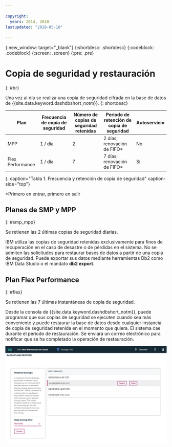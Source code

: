 ```yaml
---

copyright:
  years: 2014, 2018
lastupdated: "2018-05-10"

---
```


<!-- Attribute definitions --> 
{:new_window: target="_blank"}
{:shortdesc: .shortdesc}
{:codeblock: .codeblock}
{:screen: .screen}
{:pre: .pre}

# Copia de seguridad y restauración
{: #br}

Una vez al día se realiza una copia de seguridad cifrada en la base de datos de {{site.data.keyword.dashdbshort_notm}}.
{: shortdesc}

| Plan              | Frecuencia de copia de seguridad | Número de copias de seguridad retenidas | Periodo de retención de copia de seguridad   | Autoservicio |
|-------------------|------------------|----------------------------|---------------------------|--------------|
| MPP               | 1 / día          | 2                          | 2 días; renovación de FIFO*   | No           |
| Flex Performance  | 1 / día          | 7                          | 7 días; renovación de FIFO*   | Sí          |
{: caption="Tabla 1. Frecuencia y retención de copia de seguridad" caption-side="top"}

*Primero en entrar, primero en salir

## Planes de SMP y MPP
{: #smp_mpp}

Se retienen las 2 últimas copias de seguridad diarias.

IBM utiliza las copias de seguridad retenidas exclusivamente para fines de recuperación en el caso de desastre o de pérdidas en el sistema. No se admiten las solicitudes para restaurar bases de datos a partir de una copia de seguridad. Puede exportar sus datos mediante herramientas Db2 como IBM Data Studio o el mandato **db2 export**. 

## Plan Flex Performance
{: #flex}

Se retienen las 7 últimas instantáneas de copia de seguridad.

Desde la consola de {{site.data.keyword.dashdbshort_notm}}, puede programar que sus copias de seguridad se ejecuten cuando sea más conveniente y puede restaurar la base de datos desde cualquier instancia de copia de seguridad retenida en el momento que quiera. El sistema cae durante el periodo de restauración. Se enviará un correo electrónico para notificar que se ha completado la operación de restauración.

![Vista de la copia de seguridad de la consola web y de la página de restauración](images/br.png)

